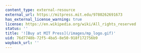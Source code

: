 ```yaml
---
content_type: external-resource
external_url: https://mitpress.mit.edu/9780262691673
has_external_license_warning: true
license: https://en.wikipedia.org/wiki/All_rights_reserved
status: ''
title: '![Buy at MIT Press](/images/mp_logo.gif)'
uid: 76d7748b-72f5-4ba5-8e50-918f172756b9
wayback_url: ''
---
```

